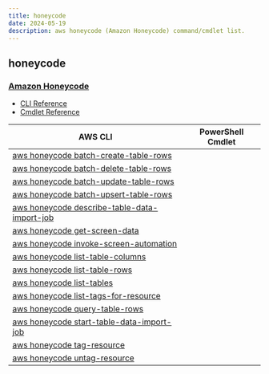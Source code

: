 ```yaml
---
title: honeycode
date: 2024-05-19
description: aws honeycode (Amazon Honeycode) command/cmdlet list.
---
```


## honeycode

### [Amazon Honeycode](https://www.honeycode.aws/)

* [CLI Reference](https://awscli.amazonaws.com/v2/documentation/api/latest/reference/honeycode/index.html)
* [Cmdlet Reference](https://docs.aws.amazon.com/powershell/latest/reference/items/Honeycode_cmdlets.html)

|AWS CLI|PowerShell Cmdlet|
|----|----|
|[aws honeycode batch-create-table-rows](https://awscli.amazonaws.com/v2/documentation/api/latest/reference/honeycode/batch-create-table-rows.html)||
|[aws honeycode batch-delete-table-rows](https://awscli.amazonaws.com/v2/documentation/api/latest/reference/honeycode/batch-delete-table-rows.html)||
|[aws honeycode batch-update-table-rows](https://awscli.amazonaws.com/v2/documentation/api/latest/reference/honeycode/batch-update-table-rows.html)||
|[aws honeycode batch-upsert-table-rows](https://awscli.amazonaws.com/v2/documentation/api/latest/reference/honeycode/batch-upsert-table-rows.html)||
|[aws honeycode describe-table-data-import-job](https://awscli.amazonaws.com/v2/documentation/api/latest/reference/honeycode/describe-table-data-import-job.html)||
|[aws honeycode get-screen-data](https://awscli.amazonaws.com/v2/documentation/api/latest/reference/honeycode/get-screen-data.html)||
|[aws honeycode invoke-screen-automation](https://awscli.amazonaws.com/v2/documentation/api/latest/reference/honeycode/invoke-screen-automation.html)||
|[aws honeycode list-table-columns](https://awscli.amazonaws.com/v2/documentation/api/latest/reference/honeycode/list-table-columns.html)||
|[aws honeycode list-table-rows](https://awscli.amazonaws.com/v2/documentation/api/latest/reference/honeycode/list-table-rows.html)||
|[aws honeycode list-tables](https://awscli.amazonaws.com/v2/documentation/api/latest/reference/honeycode/list-tables.html)||
|[aws honeycode list-tags-for-resource](https://awscli.amazonaws.com/v2/documentation/api/latest/reference/honeycode/list-tags-for-resource.html)||
|[aws honeycode query-table-rows](https://awscli.amazonaws.com/v2/documentation/api/latest/reference/honeycode/query-table-rows.html)||
|[aws honeycode start-table-data-import-job](https://awscli.amazonaws.com/v2/documentation/api/latest/reference/honeycode/start-table-data-import-job.html)||
|[aws honeycode tag-resource](https://awscli.amazonaws.com/v2/documentation/api/latest/reference/honeycode/tag-resource.html)||
|[aws honeycode untag-resource](https://awscli.amazonaws.com/v2/documentation/api/latest/reference/honeycode/untag-resource.html)||

